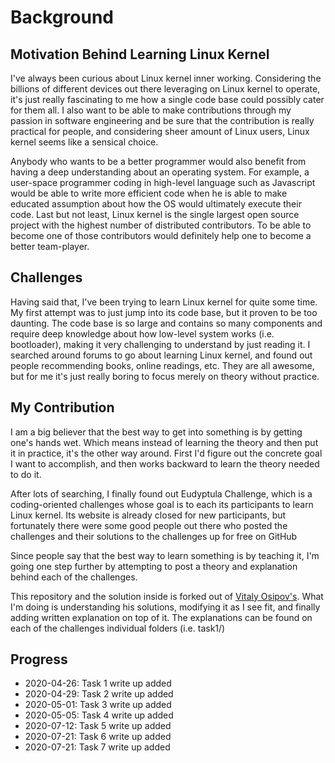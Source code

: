 # Background

## Motivation Behind Learning Linux Kernel

I've always been curious about Linux kernel inner working.
Considering the billions of different devices out there leveraging on Linux
kernel to operate, it's just really fascinating to me how a single code base
could possibly cater for them all. I also want to be able to make contributions through
my passion in software engineering and be sure that the contribution
is really practical for people, and considering sheer amount of Linux users, Linux
kernel seems like a sensical choice.

Anybody who wants to be a better programmer would also benefit
from having a deep understanding about an operating system. For example, a user-space
programmer coding in high-level language such as Javascript would be able to write
more efficient code when he is able to make educated assumption about how the OS
would ultimately execute their code.
Last but not least, Linux kernel is the single largest open source project with
the highest number of distributed contributors. To be able to become one of those
contributors would definitely help one to become a better team-player.

## Challenges

Having said that, I've been trying to learn Linux kernel for quite some time.
My first attempt was to just jump into its code base, but it proven to be too
daunting. The code base is so large and contains so many components
and require deep knowledge about how low-level system works (i.e. bootloader),
making it very challenging to understand by just reading it.
I searched around forums to go about learning Linux kernel, and found out people recommending
books, online readings, etc. They are all awesome, but for me it's just really boring
to focus merely on theory without practice.

## My Contribution

I am a big believer that the best way to get into something
is by getting one's hands wet. Which means instead of learning the theory
and then put it in practice, it's the other way around. First I'd figure out
the concrete goal I want to accomplish, and then works backward to learn
the theory needed to do it.

After lots of searching, I finally found out Eudyptula Challenge, which
is a coding-oriented challenges whose goal is to each its participants
to learn Linux kernel. Its website is already closed for new participants,
but fortunately there were some good people out there who posted the challenges
and their solutions to the challenges up for free on GitHub

Since people say that the best way to learn something is by teaching it, I'm
going one step further by attempting to post a theory and explanation behind each
of the challenges.

This repository and the solution inside is forked out of [Vitaly Osipov's](https://github.com/agelastic/eudyptula). What I'm doing is understanding his solutions, modifying it as I see fit, and finally adding written explanation on top of it. The explanations can be found on each of the challenges
individual folders (i.e. task1/)

## Progress

- 2020-04-26: Task 1 write up added
- 2020-04-29: Task 2 write up added
- 2020-05-01: Task 3 write up added
- 2020-05-05: Task 4 write up added
- 2020-07-12: Task 5 write up added
- 2020-07-21: Task 6 write up added
- 2020-07-21: Task 7 write up added
